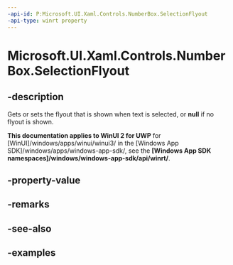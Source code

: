 ```yaml
---
-api-id: P:Microsoft.UI.Xaml.Controls.NumberBox.SelectionFlyout
-api-type: winrt property
---
```


# Microsoft.UI.Xaml.Controls.NumberBox.SelectionFlyout

<!--
public Windows.UI.Xaml.Controls.Primitives.FlyoutBase SelectionFlyout { get; set; }
-->

## -description

Gets or sets the flyout that is shown when text is selected, or **null** if no flyout is shown.

**This documentation applies to WinUI 2 for UWP** for [WinUI]/windows/apps/winui/winui3/ in the [Windows App SDK]/windows/apps/windows-app-sdk/, see the **[Windows App SDK namespaces]/windows/windows-app-sdk/api/winrt/**.

## -property-value

## -remarks

## -see-also

## -examples

